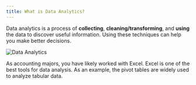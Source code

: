 ```yaml
---
title: What is Data Analytics?
---
```


Data analytics is a process of **collecting**, **cleaning/transforming**, and **using** the data to discover useful information. Using these techniques can help you make better decisions.

![Data Analytics](https://accy570-fa2020-course-site-assets.s3-us-west-2.amazonaws.com/images/data-analytics-pipeline-01%402x.png)

As accounting majors, you have likely worked with Excel. Excel is one of the best tools for data analysis. As an example, the pivot tables are widely used to analyze tabular data.
